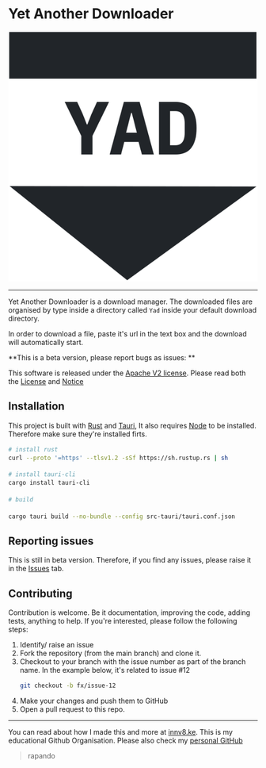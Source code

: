 # Yet Another Downloader

![logo](./src-tauri/icons/StoreLogo.png)

---

Yet Another Downloader is a download manager. The downloaded files are organised by type inside a
directory called `Yad` inside your default download directory.

In order to download a file, paste it's url in the text box and the download will automatically
start.

**This is a beta version, please report bugs as issues: **

This software is released under the [Apache V2 license](https://choosealicense.com/licenses/apache-2.0/). Please read both the [License](./LICENSE) and [Notice](./NOTICE)




## Installation

This project is built with [Rust](https://www.rust-lang.org/) and [Tauri](https://tauri.app/), It also requires [Node](https://nodejs.org) to be installed. Therefore make sure they're installed firts.

```sh
# install rust 
curl --proto '=https' --tlsv1.2 -sSf https://sh.rustup.rs | sh

# install tauri-cli
cargo install tauri-cli 

# build

cargo tauri build --no-bundle --config src-tauri/tauri.conf.json
```

## Reporting issues

This is still in beta version. Therefore, if you find any issues, please raise it in the [Issues](https://github.com/innv8/yad/issues) tab.

## Contributing

Contribution is welcome. Be it documentation, improving the code, adding tests, anything to help. If
you're interested, please follow the following steps:

1. Identify/ raise an issue 
2. Fork the repository (from the main branch) and clone it.
3. Checkout to your branch with the issue number as part of the branch name. In the example below,
   it's related to issue #12
    ```sh
    git checkout -b fx/issue-12
    ```
4. Make your changes and push them to GitHub 
5. Open a pull request to this repo.


---

You can read about how I made this and more at [innv8.ke](https://innv8.ke). This is my educational
Github Organisation. Please also check my [personal GitHub](https://github.com/rapando)


> rapando
